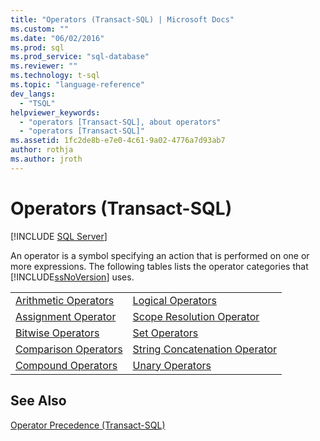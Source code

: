 ```yaml
---
title: "Operators (Transact-SQL) | Microsoft Docs"
ms.custom: ""
ms.date: "06/02/2016"
ms.prod: sql
ms.prod_service: "sql-database"
ms.reviewer: ""
ms.technology: t-sql
ms.topic: "language-reference"
dev_langs: 
  - "TSQL"
helpviewer_keywords: 
  - "operators [Transact-SQL], about operators"
  - "operators [Transact-SQL]"
ms.assetid: 1fc2de8b-e7e0-4c61-9a02-4776a7d93ab7
author: rothja
ms.author: jroth
---
```

# Operators (Transact-SQL)
[!INCLUDE [SQL Server](../../includes/applies-to-version/sqlserver.md)]

  An operator is a symbol specifying an action that is performed on one or more expressions. The following tables lists the operator categories that [!INCLUDE[ssNoVersion](../../includes/ssnoversion-md.md)] uses.  
  
|||  
|-|-|  
|[Arithmetic Operators](../../t-sql/language-elements/arithmetic-operators-transact-sql.md)|[Logical Operators](../../t-sql/language-elements/logical-operators-transact-sql.md)|  
|[Assignment Operator](../../t-sql/language-elements/assignment-operator-transact-sql.md)|[Scope Resolution Operator](../../t-sql/language-elements/scope-resolution-operator-transact-sql.md)|  
|[Bitwise Operators](../../t-sql/language-elements/bitwise-operators-transact-sql.md)|[Set Operators](https://msdn.microsoft.com/library/1aa4c424-b92c-4409-a1c7-34a0264ee107)|  
|[Comparison Operators](../../t-sql/language-elements/comparison-operators-transact-sql.md)|[String Concatenation Operator](../../t-sql/language-elements/string-operators-transact-sql.md)|  
|[Compound Operators](../../t-sql/language-elements/compound-operators-transact-sql.md)|[Unary Operators](https://msdn.microsoft.com/library/c4748146-4049-4040-8826-56c464410878)|  
  
## See Also  
 [Operator Precedence &#40;Transact-SQL&#41;](../../t-sql/language-elements/operator-precedence-transact-sql.md)  
  
  
